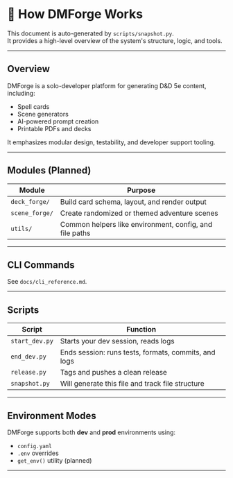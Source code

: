 # 🧠 How DMForge Works

This document is auto-generated by `scripts/snapshot.py`.  
It provides a high-level overview of the system's structure, logic, and tools.

---

## Overview

DMForge is a solo-developer platform for generating D&D 5e content, including:
- Spell cards
- Scene generators
- AI-powered prompt creation
- Printable PDFs and decks

It emphasizes modular design, testability, and developer support tooling.

---

## Modules (Planned)

| Module | Purpose |
|--------|---------|
| `deck_forge/` | Build card schema, layout, and render output |
| `scene_forge/` | Create randomized or themed adventure scenes |
| `utils/` | Common helpers like environment, config, and file paths |

---

## CLI Commands

See `docs/cli_reference.md`.

---

## Scripts

| Script | Function |
|--------|----------|
| `start_dev.py` | Starts your dev session, reads logs |
| `end_dev.py` | Ends session: runs tests, formats, commits, and logs |
| `release.py` | Tags and pushes a clean release |
| `snapshot.py` | Will generate this file and track file structure |

---

## Environment Modes

DMForge supports both **dev** and **prod** environments using:
- `config.yaml`
- `.env` overrides
- `get_env()` utility (planned)

---
